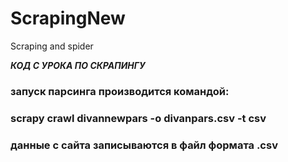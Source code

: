 # ScrapingNew
 Scraping and spider

___КОД С УРОКА ПО СКРАПИНГУ___

### запуск парсинга производится командой:
### scrapy crawl divannewpars -o divanpars.csv -t csv
### данные с сайта записываются в файл формата .csv